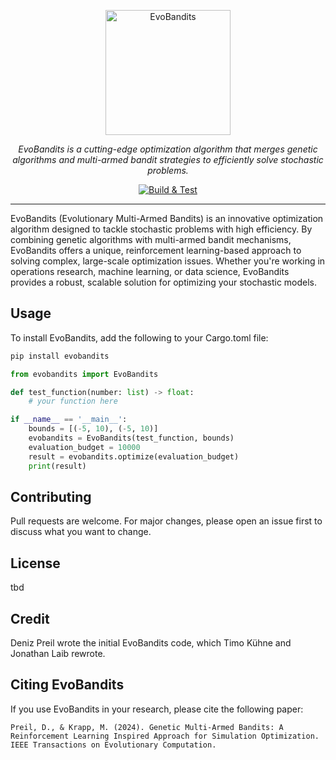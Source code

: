 <p align="center">
  <img src="https://raw.githubusercontent.com/EvoBandits/EvoBandits/refs/heads/main/Logo.webp" alt="EvoBandits" width="200"/>
</p>

<p align="center">
<em>EvoBandits is a cutting-edge optimization algorithm that merges genetic algorithms and multi-armed bandit strategies to efficiently solve stochastic problems.</em>
</p>
<p align="center">
<a href="https://github.com/E-MAB/G-MAB/actions?query=workflow%3ARust+event%3Apush+branch%3Amain" target="_blank">
    <img src="https://github.com/E-MAB/G-MAB/actions/workflows/rust.yml/badge.svg?event=push&branch=main" alt="Build & Test">
</a>
</p>

---

EvoBandits (Evolutionary Multi-Armed Bandits) is an innovative optimization algorithm designed to tackle stochastic problems with high efficiency. By combining genetic algorithms with multi-armed bandit mechanisms, EvoBandits offers a unique, reinforcement learning-based approach to solving complex, large-scale optimization issues. Whether you're working in operations research, machine learning, or data science, EvoBandits provides a robust, scalable solution for optimizing your stochastic models.

## Usage
To install EvoBandits, add the following to your Cargo.toml file:

```bash
pip install evobandits
```

```python
from evobandits import EvoBandits

def test_function(number: list) -> float:
    # your function here

if __name__ == '__main__':
    bounds = [(-5, 10), (-5, 10)]
    evobandits = EvoBandits(test_function, bounds)
    evaluation_budget = 10000
    result = evobandits.optimize(evaluation_budget)
    print(result)
```

## Contributing

Pull requests are welcome. For major changes, please open an issue first to discuss what you want to change.


## License

tbd

## Credit
Deniz Preil wrote the initial EvoBandits code, which Timo Kühne and Jonathan Laib rewrote.

## Citing EvoBandits

If you use EvoBandits in your research, please cite the following paper:

```
Preil, D., & Krapp, M. (2024). Genetic Multi-Armed Bandits: A Reinforcement Learning Inspired Approach for Simulation Optimization. IEEE Transactions on Evolutionary Computation.
```
